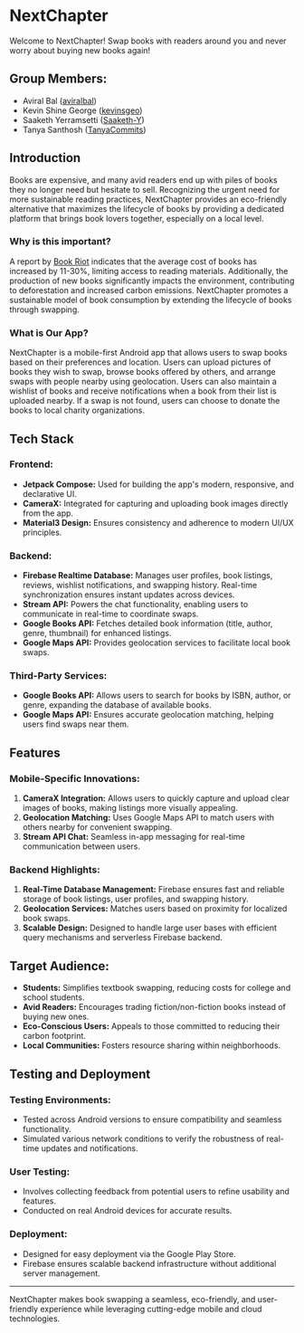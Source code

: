 # NextChapter

Welcome to NextChapter! Swap books with readers around you and never worry about buying new books again!

## Group Members:
- Aviral Bal ([aviralbal](https://github.com/aviralbal))
- Kevin Shine George ([kevinsgeo](https://github.com/kevinsgeo))
- Saaketh Yerramsetti ([Saaketh-Y](https://github.com/Saaketh-Y))
- Tanya Santhosh ([TanyaCommits](https://github.com/TanyaCommits))

## Introduction
Books are expensive, and many avid readers end up with piles of books they no longer need but hesitate to sell. Recognizing the urgent need for more sustainable reading practices, NextChapter provides an eco-friendly alternative that maximizes the lifecycle of books by providing a dedicated platform that brings book lovers together, especially on a local level.

### Why is this important?
A report by [Book Riot](https://bookriot.com/book-price-increase/) indicates that the average cost of books has increased by 11-30%, limiting access to reading materials. Additionally, the production of new books significantly impacts the environment, contributing to deforestation and increased carbon emissions. NextChapter promotes a sustainable model of book consumption by extending the lifecycle of books through swapping.

### What is Our App?
NextChapter is a mobile-first Android app that allows users to swap books based on their preferences and location. Users can upload pictures of books they wish to swap, browse books offered by others, and arrange swaps with people nearby using geolocation. Users can also maintain a wishlist of books and receive notifications when a book from their list is uploaded nearby. If a swap is not found, users can choose to donate the books to local charity organizations.

## Tech Stack
### **Frontend:**
- **Jetpack Compose:** Used for building the app's modern, responsive, and declarative UI.
- **CameraX:** Integrated for capturing and uploading book images directly from the app.
- **Material3 Design:** Ensures consistency and adherence to modern UI/UX principles.

### **Backend:**
- **Firebase Realtime Database:** Manages user profiles, book listings, reviews, wishlist notifications, and swapping history. Real-time synchronization ensures instant updates across devices.
- **Stream API:** Powers the chat functionality, enabling users to communicate in real-time to coordinate swaps.
- **Google Books API:** Fetches detailed book information (title, author, genre, thumbnail) for enhanced listings.
- **Google Maps API:** Provides geolocation services to facilitate local book swaps.

### **Third-Party Services:**
- **Google Books API:** Allows users to search for books by ISBN, author, or genre, expanding the database of available books.
- **Google Maps API:** Ensures accurate geolocation matching, helping users find swaps near them.

## Features
### Mobile-Specific Innovations:
1. **CameraX Integration:** Allows users to quickly capture and upload clear images of books, making listings more visually appealing.
2. **Geolocation Matching:** Uses Google Maps API to match users with others nearby for convenient swapping.
4. **Stream API Chat:** Seamless in-app messaging for real-time communication between users.

### Backend Highlights:
1. **Real-Time Database Management:** Firebase ensures fast and reliable storage of book listings, user profiles, and swapping history.
2. **Geolocation Services:** Matches users based on proximity for localized book swaps.
3. **Scalable Design:** Designed to handle large user bases with efficient query mechanisms and serverless Firebase backend.

## Target Audience:
- **Students:** Simplifies textbook swapping, reducing costs for college and school students.
- **Avid Readers:** Encourages trading fiction/non-fiction books instead of buying new ones.
- **Eco-Conscious Users:** Appeals to those committed to reducing their carbon footprint.
- **Local Communities:** Fosters resource sharing within neighborhoods.

## Testing and Deployment
### **Testing Environments:**
- Tested across Android versions to ensure compatibility and seamless functionality.
- Simulated various network conditions to verify the robustness of real-time updates and notifications.

### **User Testing:**
- Involves collecting feedback from potential users to refine usability and features.
- Conducted on real Android devices for accurate results.

### **Deployment:**
- Designed for easy deployment via the Google Play Store.
- Firebase ensures scalable backend infrastructure without additional server management.

---

NextChapter makes book swapping a seamless, eco-friendly, and user-friendly experience while leveraging cutting-edge mobile and cloud technologies.

